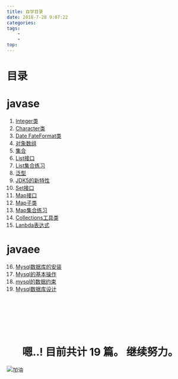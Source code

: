 ```yaml
---
title: 自学目录
date: 2018-7-28 9:07:22 
categories: 
tags: 
	- 
	- 
top: 
---
```


# 目录

<!-- more -->

# javase

1. [Integer类](/sun/2018/07/29/常用类Integer类/ "Integer类")
2. [Character类](/sun/2018/07/29/常用类Character类/ "Character类")
3. [Date FateFormat类](/sun/2018/07/30/常用类Date_DateFormat类/ "Date FateFormat类")
4. [对象数组](/sun/2018/07/31/对象数组/ "对象数组类")
5. [集合](/sun/2018/07/31/集合/ "集合")
6. [List接口](/sun/2018/07/31/List接口/ "List接口")
7. [List集合练习](/sun/2018/08/02/List集合练习/ "List集合练习")
8. [泛型](/sun/2018/08/02/泛型/ "泛型")
9. [JDK5的新特性](/sun/2018/08/03/JDK5的新特性/ "JDK5的新特性")
10. [Set接口](/sun/2018/08/03/Set接口/ "Set接口")
11. [Map接口](/sun/2018/08/06/Map接口/ "Map接口")
12. [Map子类](/sun/2018/08/06/Map子类/ "Map子类")
13. [Map集合练习](/sun/2018/08/06/Map集合练习/ "Map集合练习")
14. [Collections工具类](/sun/2018/08/06/Collections工具类/ "Collections工具类")
15. [Lanbda表达式](/sun/2018/08/10/Lanbda表达式/ "Lanbda表达式")

# javaee

16. [Mysql数据库的安装](/sun/2018/08/12/Mysql数据库的安装/ "Mysql数据库的安装")
17. [Mysql的基本操作](/sun/2018/08/12/Mysql的基本操作/ "Mysql的基本操作")
18. [mysql的数据约束](/sun/2018/08/12/mysql的数据约束/ "mysql的数据约束")
19. [Mysql数据库设计](/sun/2018/08/13/Mysql数据库设计/ "Mysql数据库设计")



<br><br><br><br><br>

<h1 align="center"> 嗯..! 目前共计 19 篇。 继续努力。</h1>

![加油](https://www.github.com/sun6145/githubPicture/raw/master/小书匠/20187821441092780.gif "加油")


